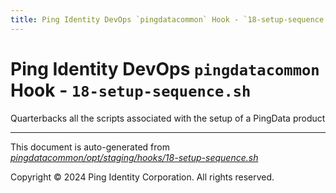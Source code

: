 ```yaml
---
title: Ping Identity DevOps `pingdatacommon` Hook - `18-setup-sequence.sh`
---
```


# Ping Identity DevOps `pingdatacommon` Hook - `18-setup-sequence.sh`
 Quarterbacks all the scripts associated with the setup of a
 PingData product

---
This document is auto-generated from _[pingdatacommon/opt/staging/hooks/18-setup-sequence.sh](https://github.com/pingidentity/pingidentity-docker-builds/blob/master/pingdatacommon/opt/staging/hooks/18-setup-sequence.sh)_

Copyright © 2024 Ping Identity Corporation. All rights reserved.
